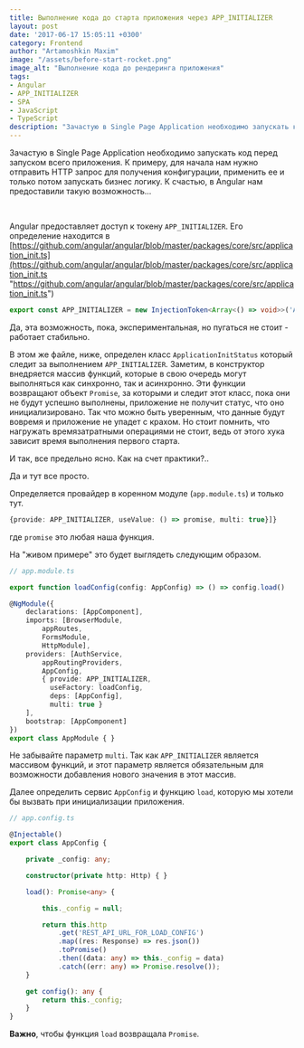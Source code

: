 ```yaml
---
title: Выполнение кода до старта приложения через APP_INITIALIZER
layout: post
date: '2017-06-17 15:05:11 +0300'
category: Frontend
author: "Artamoshkin Maxim"
image: "/assets/before-start-rocket.png"
image_alt: "Выполнение кода до рендеринга приложения"
tags:
- Angular
- APP_INITIALIZER
- SPA
- JavaScript
- TypeScript
description: "Зачастую в Single Page Application необходимо запускать код перед запуском всего приложения. К примеру, для начала нам нужно отправить HTTP запрос для получения конфигурации, применить ее и только потом запускать бизнес логику. К счастью, в Angular нам предоставили такую возможность..APP_INITIALIZER" 
---
```


Зачастую в Single Page Application необходимо запускать код перед запуском всего приложения. К примеру, для начала нам нужно отправить HTTP запрос для получения конфигурации, применить ее и только потом запускать бизнес логику. К счастью, в Angular нам предоставили такую возможность...

<!-- more -->

<br>

Angular предоставляет доступ к токену `APP_INITIALIZER`. Его определение находится в [https://github.com/angular/angular/blob/master/packages/core/src/application_init.ts](https://github.com/angular/angular/blob/master/packages/core/src/application_init.ts "https://github.com/angular/angular/blob/master/packages/core/src/application_init.ts") 

```ts
export const APP_INITIALIZER = new InjectionToken<Array<() => void>>('Application Initializer');
```
Да, эта возможность, пока, экспериментальная, но пугаться не стоит - работает стабильно.

В этом же файле, ниже, определен класс `ApplicationInitStatus` который следит за выполнением `APP_INITIALIZER`. Заметим, в конструктор внедряется массив функций, которые в свою очередь могут выполняться как синхронно, так и асинхронно. Эти функции возвращают объект `Promise`, за которыми и следит этот класс, пока они не будут успешно выполнены, приложение не получит статус, что оно инициализировано. Так что можно быть уверенным, что данные будут вовремя и приложение не упадет с крахом. Но стоит помнить, что нагружать времязатратными операциями не стоит, ведь от этого хука зависит время выполнения первого старта.

И так, все предельно ясно. Как на счет практики?..

Да и тут все просто.

Определяется провайдер в коренном модуле (`app.module.ts`) и только тут.
```ts
{provide: APP_INITIALIZER, useValue: () => promise, multi: true}]}
```
где `promise` это любая наша функция.

На "живом примере" это будет выглядеть следующим образом.

```ts
// app.module.ts

export function loadConfig(config: AppConfig) => () => config.load()

@NgModule({
    declarations: [AppComponent],
    imports: [BrowserModule,
        appRoutes,
        FormsModule,
        HttpModule],
    providers: [AuthService,
        appRoutingProviders,
        AppConfig,
        { provide: APP_INITIALIZER,
          useFactory: loadConfig,
          deps: [AppConfig], 
          multi: true }
    ],
    bootstrap: [AppComponent]
})
export class AppModule { }
```

Не забывайте параметр `multi`. Так как `APP_INITIALIZER` является массивом функций, и этот параметр является обязательным для возможности добавления нового значения в этот массив.

Далее определить сервис `AppConfig` и функцию `load`, которую мы хотели бы вызвать при инициализации приложения.

```ts
// app.config.ts

@Injectable()
export class AppConfig {

    private _config: any;

    constructor(private http: Http) { }

    load(): Promise<any> {

        this._config = null;

        return this.http
            .get('REST_API_URL_FOR_LOAD_CONFIG')
            .map((res: Response) => res.json())
            .toPromise()
            .then((data: any) => this._config = data)
            .catch((err: any) => Promise.resolve());
    }

    get config(): any {
        return this._config;
    }
}
```
**Важно**, чтобы функция `load` возвращала `Promise`.